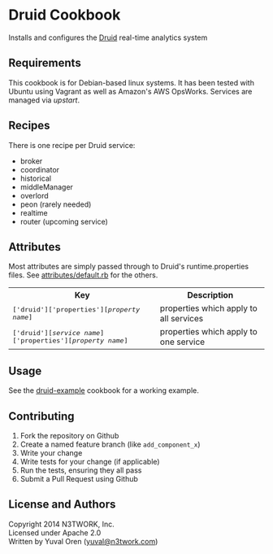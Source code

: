 Druid Cookbook
==============
Installs and configures the [Druid](http://druid.io/) real-time analytics system

Requirements
------------
This cookbook is for Debian-based linux systems. It has been tested with Ubuntu using Vagrant as well as Amazon's AWS OpsWorks. Services are managed via *upstart*.

Recipes
----------
There is one recipe per Druid service:

* broker
* coordinator
* historical
* middleManager
* overlord
* peon (rarely needed)
* realtime
* router (upcoming service)

Attributes
----------
Most attributes are simply passed through to Druid's runtime.properties files. See [attributes/default.rb](attributes/default.rb) for the others.


<table>
  <tr>
    <th>Key</th>
    <th>Description</th>
  </tr>
  <tr>
    <td><tt>['druid']['properties'][<i>property name</i>]</tt></td>
    <td>properties which apply to all services</td>
  </tr>
  <tr>
    <td><tt>['druid'][<i>service name</i>]['properties'][<i>property name</i>]</tt></td>
    <td>properties which apply to one service</td>
  </tr>
</table>

Usage
-----
See the [druid-example](https://github.com/N3TWORK/chef-druid-example/) cookbook for a working example.

Contributing
------------
1. Fork the repository on Github
2. Create a named feature branch (like `add_component_x`)
3. Write your change
4. Write tests for your change (if applicable)
5. Run the tests, ensuring they all pass
6. Submit a Pull Request using Github

License and Authors
-------------------
Copyright 2014 N3TWORK, Inc.<br>
Licensed under Apache 2.0<br>
Written by Yuval Oren (yuval@n3twork.com)
